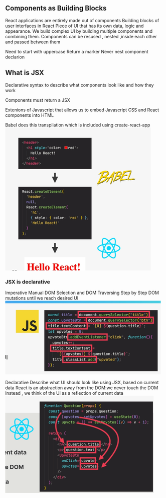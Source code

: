 ## Components as Building Blocks
React applications are entirely made out of components
Building blocks of user interfaces in React
Piece of UI that has its own data, logic and appearance.
We build complex UI  by building multiple components and combining them.
Components can be resused , nested ,inside each other and passed between them


Need to start with uppercase
Return a marker
Never nest component declarion

## What is JSX
Declarative syntax to describe what components look like and how they work

Components must return a JSX

Extenions of Javascript that allows us to embed Javascript CSS and React components into HTML


Babel does this transpilation which is included using create-react-app
![image info](../images/04_JSX.png)


### JSX is declarative

Imperative
Manual DOM Selection and DOM Traversing
Step by Step DOM mutations until we reach desired UI
![image info](../images/05_Imperative.png)

Declarative
Describe what UI should look like using JSX, based on current data
React is an abstraction away from the DOM:we never touch the DOM
Instead , we think of the UI as a reflection of current data
![image info](../images/06_declarative.png)